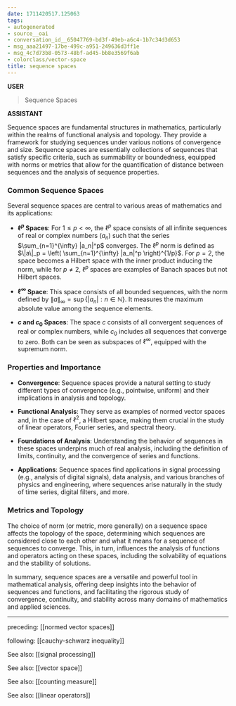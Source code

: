 ```yaml
---
date: 1711420517.125063
tags:
- autogenerated
- source__oai
- conversation_id__65047769-bd3f-49eb-a6c4-1b7c34d3d653
- msg_aaa21497-17be-499c-a951-249636d3ff1e
- msg_4c7d73b8-0573-48bf-ad45-bb8e3569f6ab
- colorclass/vector-space
title: sequence spaces
---
```


**USER**

> Sequence Spaces


**ASSISTANT**

Sequence spaces are fundamental structures in mathematics, particularly within the realms of functional analysis and topology. They provide a framework for studying sequences under various notions of convergence and size. Sequence spaces are essentially collections of sequences that satisfy specific criteria, such as summability or boundedness, equipped with norms or metrics that allow for the quantification of distance between sequences and the analysis of sequence properties.

### Common Sequence Spaces

Several sequence spaces are central to various areas of mathematics and its applications:

- **$\ell^p$ Spaces**: For $1 \leq p < \infty$, the $\ell^p$ space consists of all infinite sequences of real or complex numbers $(a_n)$ such that the series $\sum_{n=1}^{\infty} |a_n|^p$ converges. The $\ell^p$ norm is defined as $\|a\|_p = \left( \sum_{n=1}^{\infty} |a_n|^p \right)^{1/p}$. For $p=2$, the space becomes a Hilbert space with the inner product inducing the norm, while for $p \neq 2$, $\ell^p$ spaces are examples of Banach spaces but not Hilbert spaces.
  
- **$\ell^\infty$ Space**: This space consists of all bounded sequences, with the norm defined by $\|a\|_\infty = \sup \{|a_n| : n \in \mathbb{N}\}$. It measures the maximum absolute value among the sequence elements.

- **$c$ and $c_0$ Spaces**: The space $c$ consists of all convergent sequences of real or complex numbers, while $c_0$ includes all sequences that converge to zero. Both can be seen as subspaces of $\ell^\infty$, equipped with the supremum norm.

### Properties and Importance

- **Convergence**: Sequence spaces provide a natural setting to study different types of convergence (e.g., pointwise, uniform) and their implications in analysis and topology.
  
- **Functional Analysis**: They serve as examples of normed vector spaces and, in the case of $\ell^2$, a Hilbert space, making them crucial in the study of linear operators, Fourier series, and spectral theory.
  
- **Foundations of Analysis**: Understanding the behavior of sequences in these spaces underpins much of real analysis, including the definition of limits, continuity, and the convergence of series and functions.
  
- **Applications**: Sequence spaces find applications in signal processing (e.g., analysis of digital signals), data analysis, and various branches of physics and engineering, where sequences arise naturally in the study of time series, digital filters, and more.

### Metrics and Topology

The choice of norm (or metric, more generally) on a sequence space affects the topology of the space, determining which sequences are considered close to each other and what it means for a sequence of sequences to converge. This, in turn, influences the analysis of functions and operators acting on these spaces, including the solvability of equations and the stability of solutions.

In summary, sequence spaces are a versatile and powerful tool in mathematical analysis, offering deep insights into the behavior of sequences and functions, and facilitating the rigorous study of convergence, continuity, and stability across many domains of mathematics and applied sciences.


---

preceding: [[normed vector spaces]]  


following: [[cauchy-schwarz inequality]]

See also: [[signal processing]]


See also: [[vector space]]


See also: [[counting measure]]


See also: [[linear operators]]